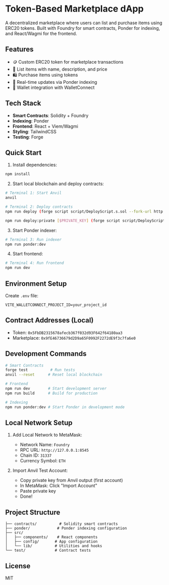 # Token-Based Marketplace dApp

A decentralized marketplace where users can list and purchase items using ERC20 tokens. Built with Foundry for smart contracts, Ponder for indexing, and React/Wagmi for the frontend.

## Features

- 🪙 Custom ERC20 token for marketplace transactions
- 📝 List items with name, description, and price
- 🛍️ Purchase items using tokens
- 🔄 Real-time updates via Ponder indexing
- 👛 Wallet integration with WalletConnect

## Tech Stack

- **Smart Contracts**: Solidity + Foundry
- **Indexing**: Ponder
- **Frontend**: React + Viem/Wagmi
- **Styling**: TailwindCSS
- **Testing**: Forge

## Quick Start

1. Install dependencies:
```bash
npm install
```

2. Start local blockchain and deploy contracts:
```bash
# Terminal 1: Start Anvil
anvil

# Terminal 2: Deploy contracts
npm run deploy (forge script script/DeployScript.s.sol --fork-url http://localhost:8545 --broadcast)

npm run deploy:private [$PRIVATE_KEY] (forge script script/DeployScript.s.sol --fork-url http://localhost:8545 --broadcast --private-key $PRIVATE_KEY)
```

3. Start Ponder indexer:
```bash
# Terminal 3: Run indexer
npm run ponder:dev
```

4. Start frontend:
```bash
# Terminal 4: Run frontend
npm run dev
```

## Environment Setup

Create `.env` file:
```env
VITE_WALLETCONNECT_PROJECT_ID=your_project_id
```

## Contract Addresses (Local)

- Token: `0x5FbDB2315678afecb367f032d93F642f64180aa3`
- Marketplace: `0x9fE46736679d2D9a65F0992F2272dE9f3c7fa6e0`

## Development Commands

```bash
# Smart Contracts
forge test          # Run tests
anvil --reset      # Reset local blockchain

# Frontend
npm run dev        # Start development server
npm run build      # Build for production

# Indexing
npm run ponder:dev # Start Ponder in development mode
```

## Local Network Setup

1. Add Local Network to MetaMask:
   - Network Name: `Foundry`
   - RPC URL: `http://127.0.0.1:8545`
   - Chain ID: `31337`
   - Currency Symbol: `ETH`

2. Import Anvil Test Account:
   - Copy private key from Anvil output (first account)
   - In MetaMask: Click "Import Account"
   - Paste private key
   - Done!

## Project Structure

```
├── contracts/          # Solidity smart contracts
├── ponder/            # Ponder indexing configuration
├── src/
│   ├── components/    # React components
│   ├── config/       # App configuration
│   └── lib/          # Utilities and hooks
└── test/             # Contract tests
```

## License
MIT